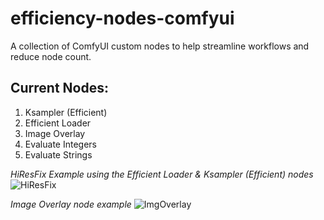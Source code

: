 # efficiency-nodes-comfyui
A collection of ComfyUI custom nodes to help streamline workflows and reduce node count.


## **Current Nodes:**
1) Ksampler (Efficient)
2) Efficient Loader
3) Image Overlay
4) Evaluate Integers
5) Evaluate Strings

*HiResFix Example using the Efficient Loader & Ksampler (Efficient) nodes*
![HiResFix](https://user-images.githubusercontent.com/112517630/230495296-1d6e9e5d-2b86-4c69-90c7-2ba797b13bf4.png)

*Image Overlay node example*
![ImgOverlay](https://user-images.githubusercontent.com/112517630/230495326-1c4482b8-f938-4bd7-8706-00c05babb8ec.png)
